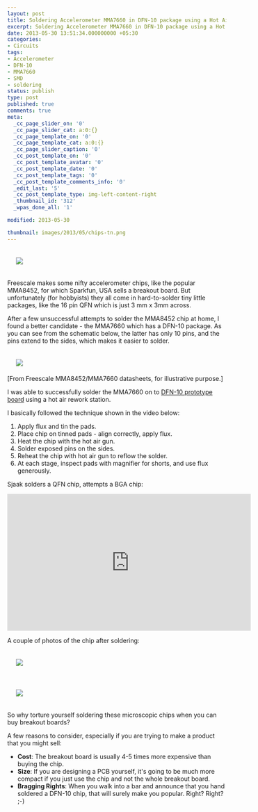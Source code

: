 ```yaml
---
layout: post
title: Soldering Accelerometer MMA7660 in DFN-10 package using a Hot Air Rework Station
excerpt: Soldering Accelerometer MMA7660 in DFN-10 package using a Hot Air Rework Station
date: 2013-05-30 13:51:34.000000000 +05:30
categories:
- Circuits
tags:
- Accelerometer
- DFN-10
- MMA7660
- SMD
- soldering
status: publish
type: post
published: true
comments: true
meta:
  _cc_page_slider_on: '0'
  _cc_page_slider_cat: a:0:{}
  _cc_page_template_on: '0'
  _cc_page_template_cat: a:0:{}
  _cc_page_slider_caption: '0'
  _cc_post_template_on: '0'
  _cc_post_template_avatar: '0'
  _cc_post_template_date: '0'
  _cc_post_template_tags: '0'
  _cc_post_template_comments_info: '0'
  _edit_last: '5'
  _cc_post_template_type: img-left-content-right
  _thumbnail_id: '312'
  _wpas_done_all: '1'

modified: 2013-05-30

thumbnail: images/2013/05/chips-tn.png
---
```

<p><img style="padding: 20px;" src="{{ site.baseurl }}/images/2013/05/IMG_1474.jpg"/></p>
<p>Freescale makes some nifty accelerometer chips, like the popular MMA8452, for which Sparkfun, USA sells a breakout board. But unfortunately (for hobbyists) they all come in hard-to-solder tiny little packages, like the 16 pin QFN which is just 3 mm x 3mm across. </p>
<p>After a few unsuccessful attempts to solder the MMA8452 chip at home, I found a better candidate - the MMA7660 which has a DFN-10 package. As you can see from the schematic below, the latter has only 10 pins, and the pins extend to the sides, which makes it easier to solder.</p>
<p><img style="padding: 20px;" src="{{ site.baseurl }}/images/2013/05/chips.png"/><br />
[From Freescale MMA8452/MMA7660 datasheets, for illustrative purpose.]</p>
<p>I was able to successfully solder the MMA7660 on to <a href=" http://www.proto-advantage.com/store/product_info.php?products_id=3100077">DFN-10 prototype board</a> using a hot air rework station. </p>
<p>I basically followed the technique shown in the video below:</p>
<p><!-- start list--></p>
<ol>
<li>
Apply flux and tin the pads.
</li>
<li>
Place chip on tinned pads - align correctly, apply flux.
</li>
<li>
Heat the chip with the hot air gun.
</li>
<li>
Solder exposed pins on the sides.
</li>
<li>
Reheat the chip with hot air gun to reflow the solder.
</li>
<li>
At each stage, inspect pads with magnifier for shorts, and use flux generously.
</li>
</ol>
<p><!-- end list--></p>
<p>Sjaak solders a QFN chip, attempts a BGA chip:</p>
<p><iframe width="560" height="315" src="http://www.youtube.com/embed/-tWLlkBD9DA?rel=0" frameborder="0" allowfullscreen></iframe></p>
<p>A couple of photos of the chip after soldering:</p>
<p>
<img style="padding: 20px;" src="{{ site.baseurl }}/images/2013/05/IMG_1353.jpg"/>
</p>
<p>
<img style="padding: 20px;" src="{{ site.baseurl }}/images/2013/05/IMG_1456.jpg"/>
</p>
<p><!-- end table --></p>
<p>So why torture yourself soldering these microscopic chips when you can buy breakout boards?</p>
<p>A few reasons to consider, especially if you are trying to make a product that you might sell:</p>
<p><!-- start list--></p>
<ul>
<li>
<strong>Cost</strong>: The breakout board is usually 4-5 times more expensive than buying the chip.
</li>
<li>
<strong>Size</strong>: If you are designing a PCB yourself, it's going to be much more compact if you just use the chip and not the whole breakout board.
</li>
<li>
<strong>Bragging Rights</strong>: When you walk into a bar and announce that you hand soldered a DFN-10 chip, that will surely make you popular. Right? Right? ;-)
</li>
</ul>
<p><!-- end list--></p>
